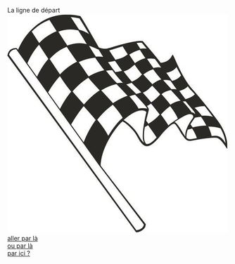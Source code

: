 La ligne de départ   
![image](Ruslgihsgdml.jpg)     
[aller par là](Table_ronde.md)   
[ou par là](Legarage.md)   
[par ici ?](Le_Jardin.md)   
